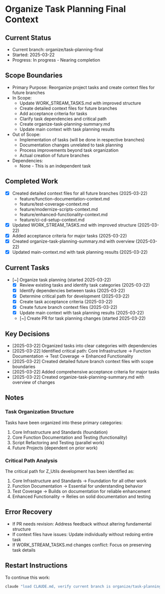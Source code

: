 # Organize Task Planning Final Context

## Current Status
- Current branch: organize/task-planning-final
- Started: 2025-03-22
- Progress: In progress - Nearing completion

## Scope Boundaries
- Primary Purpose: Reorganize project tasks and create context files for future branches
- In Scope: 
  - Update WORK_STREAM_TASKS.md with improved structure
  - Create detailed context files for future branches
  - Add acceptance criteria for tasks
  - Clarify task dependencies and critical path
  - Create organize-task-planning-summary.md
  - Update main context with task planning results
- Out of Scope:
  - Implementation of tasks (will be done in respective branches)
  - Documentation changes unrelated to task planning
  - Process improvements beyond task organization
  - Actual creation of future branches
- Dependencies:
  - None - This is an independent task

## Completed Work
- [x] Created detailed context files for all future branches (2025-03-22)
  - feature/function-documentation-context.md
  - feature/test-coverage-context.md
  - feature/modernize-scripts-context.md
  - feature/enhanced-functionality-context.md
  - feature/ci-cd-setup-context.md
- [x] Updated WORK_STREAM_TASKS.md with improved structure (2025-03-22)
- [x] Added acceptance criteria for major tasks (2025-03-22)
- [x] Created organize-task-planning-summary.md with overview (2025-03-22)
- [x] Updated main-context.md with task planning results (2025-03-22)

## Current Tasks
- [~] Organize task planning (started 2025-03-22)
  - [x] Review existing tasks and identify task categories (2025-03-22)
  - [x] Identify dependencies between tasks (2025-03-22)
  - [x] Determine critical path for development (2025-03-22)
  - [x] Create task acceptance criteria (2025-03-22)
  - [x] Create future branch context files (2025-03-22)
  - [x] Update main context with task planning results (2025-03-22)
  - [~] Create PR for task planning changes (started 2025-03-22)

## Key Decisions
- [2025-03-22] Organized tasks into clear categories with dependencies
- [2025-03-22] Identified critical path: Core Infrastructure → Function Documentation → Test Coverage → Enhanced Functionality
- [2025-03-22] Created detailed future branch context files with scope boundaries
- [2025-03-22] Added comprehensive acceptance criteria for major tasks
- [2025-03-22] Created organize-task-planning-summary.md with overview of changes

## Notes
### Task Organization Structure
Tasks have been organized into these primary categories:
1. Core Infrastructure and Standards (foundation)
2. Core Function Documentation and Testing (functionality)
3. Script Refactoring and Testing (parallel work)
4. Future Projects (dependent on prior work)

### Critical Path Analysis
The critical path for Z_Utils development has been identified as:
1. Core Infrastructure and Standards → Foundation for all other work
2. Function Documentation → Essential for understanding behavior
3. Test Coverage → Builds on documentation for reliable enhancement
4. Enhanced Functionality → Relies on solid documentation and testing

## Error Recovery
- If PR needs revision: Address feedback without altering fundamental structure
- If context files have issues: Update individually without redoing entire task
- If WORK_STREAM_TASKS.md changes conflict: Focus on preserving task details

## Restart Instructions
To continue this work:
```bash
claude "load CLAUDE.md, verify current branch is organize/task-planning-final, load appropriate context, and continue organizing project tasks"
```